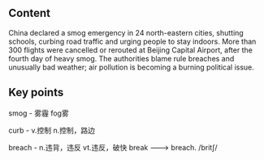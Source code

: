 ## Content

China declared a smog emergency in 24 north-eastern cities, shutting schools, curbing road traffic and urging people to stay indoors. More than 300 flights were cancelled or rerouted at Beijing Capital Airport, after the fourth day of heavy smog. The authorities blame rule breaches and unusually bad weather; air pollution is becoming a burning political issue.

## Key points

smog - 雾霾 fog雾

curb - v.控制 n.控制，路边

breach - n.违背，违反 vt.违反，破快    break ---> breach. /britʃ/
